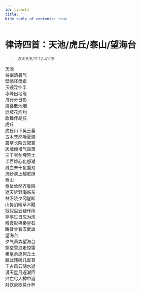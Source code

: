 ```yaml
---
id: tianchi
title: ''
hide_table_of_contents: true
---
```


# 律诗四首：天池/虎丘/泰山/望海台

> 2006/6/11 12:41:18

<div style={{fontSize: 'xxx-large', fontWeight: 'normal', textAlign: 'center', lineHeight: '250%'}}>
天池
</div>

<div style={{fontSize: 'xx-large', fontWeight: 'normal', textAlign: 'center', lineHeight: '150%'}}>
谷幽清暑气<br/>
壁峭径盘蜒<br/>
玉镜浮空半<br/>
冰峰出地缘<br/>
舟行分日影<br/>
浪叠散池烟<br/>
远坡花灼灼<br/>
歌舞伴胡弦
</div>

<div style={{fontSize: 'xxx-large', fontWeight: 'normal', textAlign: 'center', lineHeight: '250%'}}>
虎丘
</div>

<div style={{fontSize: 'xx-large', fontWeight: 'normal', textAlign: 'center', lineHeight: '150%'}}>
虎丘山下吴王墓<br/>
古木苍然噪夏蜩<br/>
碧草长阶云寂寞<br/>
灰墙倾塔气森萧<br/>
三千宝剑埋荒土<br/>
半百雄心化怒潮<br/>
溅血未干鱼腹刃<br/>
浣纱溪上越歌撩
</div>

<div style={{fontSize: 'xxx-large', fontWeight: 'normal', textAlign: 'center', lineHeight: '250%'}}>
泰山
</div>

<div style={{fontSize: 'xx-large', fontWeight: 'normal', textAlign: 'center', lineHeight: '150%'}}>
泰岳耸然齐鲁隔<br/>
遮天坼野海临东<br/>
林沿晓夕冈崖断<br/>
山势阴晴草木融<br/>
寂寂盘云疑作雨<br/>
亭亭过日忽为风<br/>
残霞影拂秦皇石<br/>
畴昔曾看汉武雄
</div>

<div style={{fontSize: 'xxx-large', fontWeight: 'normal', textAlign: 'center', lineHeight: '250%'}}>
望海台
</div>

<div style={{fontSize: 'xx-large', fontWeight: 'normal', textAlign: 'center', lineHeight: '150%'}}>
夕气萧森望海台<br/>
穿空雪浪走惊雷<br/>
秦皇余迹何丘土<br/>
魏武残碑几度苔<br/>
千古风云随水逝<br/>
漫天星月逐潮回<br/>
兴亡尽入樽中酒<br/>
对饮豪歌莫计杯
</div>